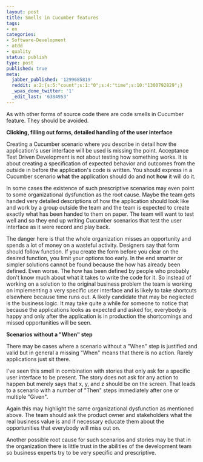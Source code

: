 ```yaml
---
layout: post
title: Smells in Cucumber features
tags:
- en
categories:
- Software-Development
- atdd
- quality
status: publish
type: post
published: true
meta:
  jabber_published: '1299685819'
  reddit: a:2:{s:5:"count";s:1:"0";s:4:"time";s:10:"1300792829";}
  _wpas_done_twitter: '1'
  _edit_last: '6384953'
---
```

As with other forms of source code there are code smells in Cucumber feature. They should be avoided.

<strong>Clicking, filling out forms, detailed handling of the user interface</strong>

Creating a Cucumber scenario where you describe in detail how the application's user interface will be used is missing the point. Acceptance Test Driven Development is not about testing how something works. It is about creating a specification of expected behavior and outcomes from the outside in before the application's code is written. You should express in a Cucumber scenario <strong>what</strong> the application should do and not <strong>how</strong> it will do it.

In some cases the existence of such prescriptive scenarios may even point to some organizational dysfunction as the root cause. Maybe the team gets handed very detailed descriptions of how the application should look like and work by a group outside the team and the team is expected to create exactly what has been handed to them on paper. The team will want to test well and so they end up writing Cucumber scenarios that test the user interface as it were record and play back.

The danger here is that the whole organization misses an opportunity and spends a lot of money on a wasteful activity. Designers say that form should follow function. If you create the form before you clear on the desired function, you limit your options too early. In the end smarter or simpler solutions cannot be found because the how has already been defined. Even worse. The how has been defined by people who probably don't know much about what it takes to write the code for it. So instead of working on a solution to the original business problem the team is working on implementing a very specific user interface and is likely to take shortcuts elsewhere because time runs out. A likely candidate that may be neglected is the business logic. It may take quite a while for someone to notice that because the applications looks as expected and asked for, everybody is happy and only after the application is in production the shortcomings and missed opportunities will be seen.

<strong>Scenarios without a "When" step</strong>

There may be cases where a scenario without a "When" step is justified and valid but in general a missing "When" means that there is no action. Rarely applications just sit there.

I've seen this smell in combination with stories that only ask for a specific user interface to be present. The story does not ask for any action to happen but merely says that x, y, and z should be on the screen. That leads to a scenario with a number of "Then" steps immediately after one or multiple "Given".

Again this may highlight the same organizational dysfunction as mentioned above. The team should ask the product owner and stakeholders what the real business value is and if necessary educate them about the opportunities that everybody will miss out on.

Another possible root cause for such scenarios and stories may be that in the organization there is little trust in the abilities of the development team so business experts try to be very specific and prescriptive.
